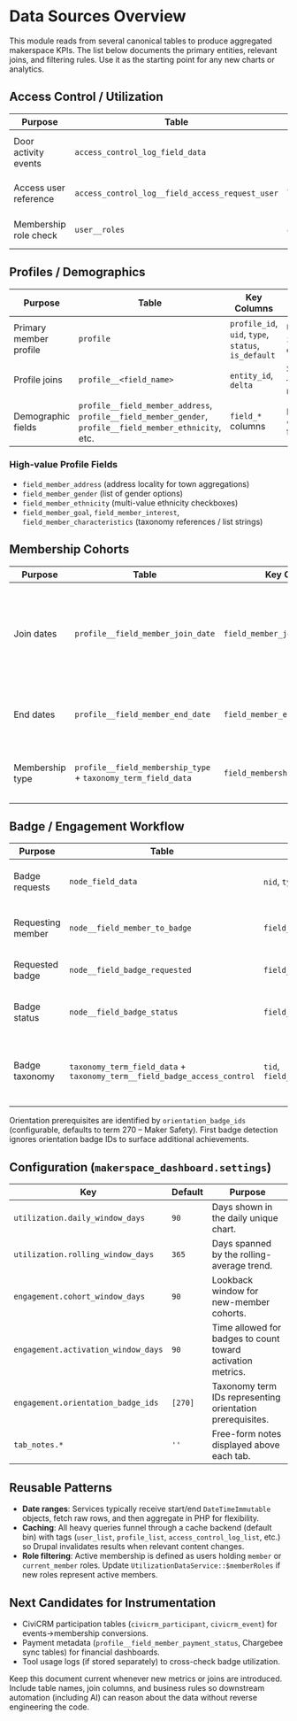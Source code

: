 # Data Sources Overview

This module reads from several canonical tables to produce aggregated makerspace KPIs. The list below documents the primary entities, relevant joins, and filtering rules. Use it as the starting point for any new charts or analytics.

## Access Control / Utilization

| Purpose | Table | Key Columns | Notes |
|---------|-------|-------------|-------|
| Door activity events | `access_control_log_field_data` | `id`, `type`, `created` | Only rows with `type = 'access_control_request'` are considered. `created` is a UNIX timestamp. |
| Access user reference | `access_control_log__field_access_request_user` | `entity_id`, `field_access_request_user_target_id` | Join to log table for badge owner (`entity_id = id`). |
| Membership role check | `user__roles` | `entity_id`, `roles_target_id` | Join on `entity_id = uid` and require role `member` or `current_member`. |

## Profiles / Demographics

| Purpose | Table | Key Columns | Notes |
|---------|-------|-------------|-------|
| Primary member profile | `profile` | `profile_id`, `uid`, `type`, `status`, `is_default` | Use bundle `main`, `status = 1`, `is_default = 1` to avoid historical drafts. |
| Profile joins | `profile__<field_name>` | `entity_id`, `delta` | Standard profile field storage tables—see below for specific machine names. |
| Demographic fields | `profile__field_member_address`, `profile__field_member_gender`, `profile__field_member_ethnicity`, etc. | `field_*` columns | Refer to `config/field.field.profile.main.*` for allowed values and semantics. |

### High-value Profile Fields
- `field_member_address` (address locality for town aggregations)
- `field_member_gender` (list of gender options)
- `field_member_ethnicity` (multi-value ethnicity checkboxes)
- `field_member_goal`, `field_member_interest`, `field_member_characteristics` (taxonomy references / list strings)

## Membership Cohorts

| Purpose | Table | Key Columns | Notes |
|---------|-------|-------------|-------|
| Join dates | `profile__field_member_join_date` | `field_member_join_date_value` | Stored as `YYYY-MM-DD`. The membership metrics service pulls between two dates. |
| End dates | `profile__field_member_end_date` | `field_member_end_date_value` | Helps calculate churn per membership type. |
| Membership type | `profile__field_membership_type` + `taxonomy_term_field_data` | `field_membership_type_target_id` | Joins to taxonomy term names for reporting. |

## Badge / Engagement Workflow

| Purpose | Table | Key Columns | Notes |
|---------|-------|-------------|-------|
| Badge requests | `node_field_data` | `nid`, `type`, `status`, `created` | Only `type = badge_request` and published nodes. |
| Requesting member | `node__field_member_to_badge` | `field_member_to_badge_target_id` | Links badge request to Drupal user (`uid`). |
| Requested badge | `node__field_badge_requested` | `field_badge_requested_target_id` | Taxonomy term ID of the badge. |
| Badge status | `node__field_badge_status` | `field_badge_status_value` | `active` entries indicate successful completion. |
| Badge taxonomy | `taxonomy_term_field_data` + `taxonomy_term__field_badge_access_control` | `tid`, `field_badge_access_control_value` | Access control flag differentiates tool-enabled badges (`true`). |

Orientation prerequisites are identified by `orientation_badge_ids` (configurable, defaults to term 270 – Maker Safety). First badge detection ignores orientation badge IDs to surface additional achievements.

## Configuration (`makerspace_dashboard.settings`)

| Key | Default | Purpose |
|-----|---------|---------|
| `utilization.daily_window_days` | `90` | Days shown in the daily unique chart. |
| `utilization.rolling_window_days` | `365` | Days spanned by the rolling-average trend. |
| `engagement.cohort_window_days` | `90` | Lookback window for new-member cohorts. |
| `engagement.activation_window_days` | `90` | Time allowed for badges to count toward activation metrics. |
| `engagement.orientation_badge_ids` | `[270]` | Taxonomy term IDs representing orientation prerequisites. |
| `tab_notes.*` | `''` | Free-form notes displayed above each tab. |

## Reusable Patterns
- **Date ranges**: Services typically receive start/end `DateTimeImmutable` objects, fetch raw rows, and then aggregate in PHP for flexibility.
- **Caching**: All heavy queries funnel through a cache backend (default bin) with tags (`user_list`, `profile_list`, `access_control_log_list`, etc.) so Drupal invalidates results when relevant content changes.
- **Role filtering**: Active membership is defined as users holding `member` or `current_member` roles. Update `UtilizationDataService::$memberRoles` if new roles represent active members.

## Next Candidates for Instrumentation
- CiviCRM participation tables (`civicrm_participant`, `civicrm_event`) for events→membership conversions.
- Payment metadata (`profile__field_member_payment_status`, Chargebee sync tables) for financial dashboards.
- Tool usage logs (if stored separately) to cross-check badge utilization.

Keep this document current whenever new metrics or joins are introduced. Include table names, join columns, and business rules so downstream automation (including AI) can reason about the data without reverse engineering the code.
